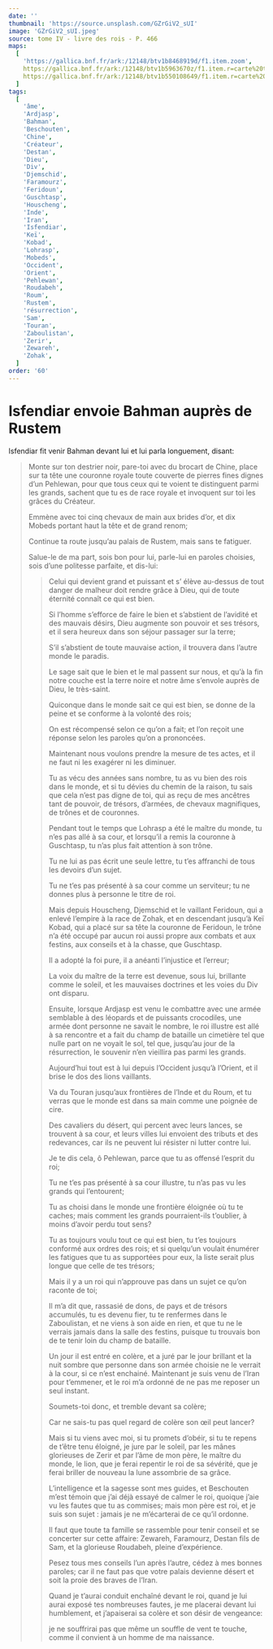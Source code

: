 ```yaml
---
date: ''
thumbnail: 'https://source.unsplash.com/GZrGiV2_sUI'
image: 'GZrGiV2_sUI.jpeg'
source: tome IV - livre des rois - P. 466
maps:
  [
    'https://gallica.bnf.fr/ark:/12148/btv1b8468919d/f1.item.zoom',
    https://gallica.bnf.fr/ark:/12148/btv1b5963670z/f1.item.r=carte%20touran.zoom,
    https://gallica.bnf.fr/ark:/12148/btv1b550108649/f1.item.r=carte%20touran.zoom,
  ]
tags:
  [
    'âme',
    'Ardjasp',
    'Bahman',
    'Beschouten',
    'Chine',
    'Créateur',
    'Destan',
    'Dieu',
    'Div',
    'Djemschid',
    'Faramourz',
    'Feridoun',
    'Guschtasp',
    'Houscheng',
    'Inde',
    'Iran',
    'Isfendiar',
    'Keï',
    'Kobad',
    'Lohrasp',
    'Mobeds',
    'Occident',
    'Orient',
    'Pehlewan',
    'Roudabeh',
    'Roum',
    'Rustem',
    'résurrection',
    'Sam',
    'Touran',
    'Zaboulistan',
    'Zerir',
    'Zewareh',
    'Zohak',
  ]
order: '60'
---
```


# Isfendiar envoie Bahman auprès de Rustem

Isfendiar fit venir Bahman devant lui et lui parla longuement, disant:

> Monte sur ton destrier noir, pare-toi avec du brocart de Chine, place sur ta tête une couronne royale toute couverte de pierres fines dignes d’un Pehlewan, pour que tous ceux qui te voient te distinguent parmi les grands, sachent que tu es de race royale et invoquent sur toi les grâces du Créateur.
>
> Emmène avec toi cinq chevaux de main aux brides d’or, et dix Mobeds portant haut la tête et de grand renom;
>
> Continue ta route jusqu’au palais de Rustem, mais sans te fatiguer.
>
> Salue-le de ma part, sois bon pour lui, parle-lui en paroles choisies, sois d’une politesse parfaite, et dis-lui:
>
> > Celui qui devient grand et puissant et s’ élève au-dessus de tout danger de malheur doit rendre grâce à Dieu, qui de toute éternité connaît ce qui est bien.
> >
> > Si l’homme s’efforce de faire le bien et s’abstient de l’avidité et des mauvais désirs, Dieu augmente son pouvoir et ses trésors, et il sera heureux dans son séjour passager sur la terre;
> >
> > S’il s’abstient de toute mauvaise action, il trouvera dans l’autre monde le paradis.
> >
> > Le sage sait que le bien et le mal passent sur nous, et qu’à la fin notre couche est la terre noire et notre âme s’envole auprès de Dieu, le très-saint.
> >
> > Quiconque dans le monde sait ce qui est bien, se donne de la peine et se conforme à la volonté des rois;
> >
> > On est récompensé selon ce qu’on a fait; et l’on reçoit une réponse selon les paroles qu’on a prononcées.
> >
> > Maintenant nous voulons prendre la mesure de tes actes, et il ne faut ni les exagérer ni les diminuer.
> >
> > Tu as vécu des années sans nombre, tu as vu bien des rois dans le monde, et si tu dévies du chemin de la raison, tu sais que cela n’est pas digne de toi, qui as reçu de mes ancêtres tant de pouvoir, de trésors, d’armées, de chevaux magnifiques, de trônes et de couronnes.
> >
> > Pendant tout le temps que Lohrasp a été le maître du monde, tu n’es pas allé à sa cour, et lorsqu’il a remis la couronne à Guschtasp, tu n’as plus fait attention à son trône.
> >
> > Tu ne lui as pas écrit une seule lettre, tu t’es affranchi de tous les devoirs d’un sujet.
> >
> > Tu ne t’es pas présenté à sa cour comme un serviteur; tu ne donnes plus à personne le titre de roi.
> >
> > Mais depuis Houscheng, Djemschid et le vaillant Feridoun, qui a enlevé l’empire à la race de Zohak, et en descendant jusqu’à Keï Kobad, qui a placé sur sa tête la couronne de Feridoun, le trône n’a été occupé par aucun roi aussi propre aux combats et aux festins, aux conseils et à la chasse, que Guschtasp.
> >
> > Il a adopté la foi pure, il a anéanti l’injustice et l’erreur;
> >
> > La voix du maître de la terre est devenue, sous lui, brillante comme le soleil, et les mauvaises doctrines et les voies du Div ont disparu.
> >
> > Ensuite, lorsque Ardjasp est venu le combattre avec une armée semblable à des léopards et de puissants crocodiles, une armée dont personne ne savait le nombre, le roi illustre est allé à sa rencontre et a fait du champ de bataille un cimetière tel que nulle part on ne voyait le sol, tel que, jusqu’au jour de la résurrection, le souvenir n’en vieillira pas parmi les grands.
> >
> > Aujourd’hui tout est à lui depuis l’Occident jusqu’à l’Orient, et il brise le dos des lions vaillants.
> >
> > Va du Touran jusqu’aux frontières de l’Inde et du Roum, et tu verras que le monde est dans sa main comme une poignée de cire.
> >
> > Des cavaliers du désert, qui percent avec leurs lances, se trouvent à sa cour, et leurs villes lui envoient des tributs et des redevances, car ils ne peuvent lui résister ni lutter contre lui.
> >
> > Je te dis cela, ô Pehlewan, parce que tu as offensé l’esprit du roi;
> >
> > Tu ne t’es pas présenté à sa cour illustre, tu n’as pas vu les grands qui l’entourent;
> >
> > Tu as choisi dans le monde une frontière éloignée où tu te caches; mais comment les grands pourraient-ils t’oublier, à moins d’avoir perdu tout sens?
> >
> > Tu as toujours voulu tout ce qui est bien, tu t’es toujours conformé aux ordres des rois; et si quelqu’un voulait énumérer les fatigues que tu as supportées pour eux, la liste serait plus longue que celle de tes trésors;
> >
> > Mais il y a un roi qui n’approuve pas dans un sujet ce qu’on raconte de toi;
> >
> > Il m’a dit que, rassasié de dons, de pays et de trésors accumulés, tu es devenu fier, tu te renfermes dans le Zaboulistan, et ne viens à son aide en rien, et que tu ne le verrais jamais dans la salle des festins, puisque tu trouvais bon de te tenir loin du champ de bataille.
> >
> > Un jour il est entré en colère, et a juré par le jour brillant et la nuit sombre que personne dans son armée choisie ne le verrait à la cour, si ce n’est enchainé. Maintenant je suis venu de l’Iran pour t’emmener, et le roi m’a ordonné de ne pas me reposer un seul instant.
> >
> > Soumets-toi donc, et tremble devant sa colère;
> >
> > Car ne sais-tu pas quel regard de colère son œil peut lancer?
> >
> > Mais si tu viens avec moi, si tu promets d’obéir, si tu te repens de t’être tenu éloigné, je jure par le soleil, par les mânes glorieuses de Zerir et par l’âme de mon père, le maître du monde, le lion, que je ferai repentir le roi de sa sévérité, que je ferai briller de nouveau la lune assombrie de sa grâce.
> >
> > L’intelligence et la sagesse sont mes guides, et Beschouten m’est témoin que j’ai déjà essayé de calmer le roi, quoique j’aie vu les fautes que tu as commises; mais mon père est roi, et je suis son sujet : jamais je ne m’écarterai de ce qu’il ordonne.
> >
> > Il faut que toute ta famille se rassemble pour tenir conseil et se concerter sur cette affaire: Zewareh, Faramourz, Destan fils de Sam, et la glorieuse Roudabeh, pleine d’expérience.
> >
> > Pesez tous mes conseils l’un après l’autre, cédez à mes bonnes paroles; car il ne faut pas que votre palais devienne désert et soit la proie des braves de l’Iran.
> >
> > Quand je t’aurai conduit enchaîné devant le roi, quand je lui aurai exposé tes nombreuses fautes, je me placerai devant lui humblement, et j’apaiserai sa colère et son désir de vengeance:
> >
> > je ne souffrirai pas que même un souffle de vent te touche, comme il convient à un homme de ma naissance.

